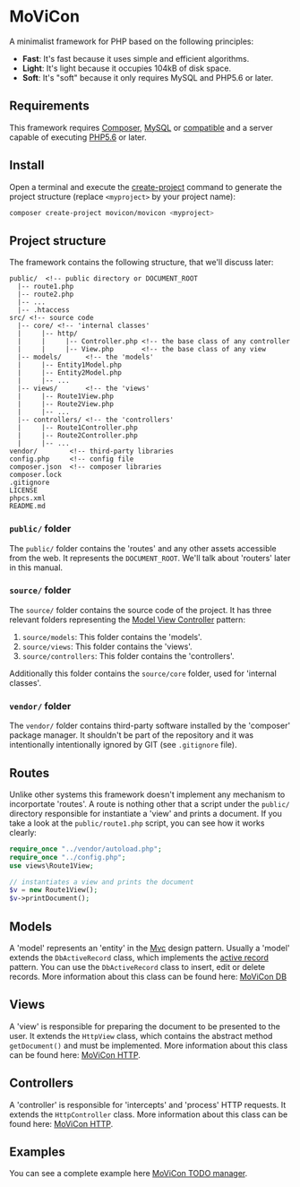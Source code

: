 # MoViCon

A minimalist framework for PHP based on the following principles:

  * **Fast**: It's fast because it uses simple and efficient algorithms.
  * **Light**: It's light because it occupies 104kB of disk space.
  * **Soft**: It's "soft" because it only requires MySQL and PHP5.6 or later.

## Requirements

This framework requires [Composer](https://getcomposer.org/), [MySQL](https://www.mysql.com/) or [compatible](https://mariadb.org/) and a server capable of executing [PHP5.6](http://php.net/downloads.php) or later.

## Install

Open a terminal and execute the [create-project](https://getcomposer.org/doc/03-cli.md#create-project) command to generate the project structure (replace `<myproject>` by your project name):
```bash
composer create-project movicon/movicon <myproject>
```

## Project structure

The framework contains the following structure, that we'll discuss later:

```text
public/  <!-- public directory or DOCUMENT_ROOT
  |-- route1.php
  |-- route2.php
  |-- ...
  |-- .htaccess
src/ <!-- source code
  |-- core/ <!-- 'internal classes'
  |     |-- http/
  |     |     |-- Controller.php <!-- the base class of any controller
  |     |     |-- View.php       <!-- the base class of any view
  |-- models/      <!-- the 'models'
  |     |-- Entity1Model.php
  |     |-- Entity2Model.php
  |     |-- ...
  |-- views/       <!-- the 'views'
  |     |-- Route1View.php
  |     |-- Route2View.php
  |     |-- ...
  |-- controllers/ <!-- the 'controllers'
  |     |-- Route1Controller.php
  |     |-- Route2Controller.php
  |     |-- ...
vendor/        <!-- third-party libraries
config.php     <!-- config file
composer.json  <!-- composer libraries
composer.lock
.gitignore
LICENSE
phpcs.xml
README.md
```

### `public/` folder

The `public/` folder contains the 'routes' and any other assets accessible from the web. It represents the `DOCUMENT_ROOT`. We'll talk about 'routers' later in this manual.

### `source/` folder

The `source/` folder contains the source code of the project. It has three relevant folders representing the [Model View Controller](https://en.wikipedia.org/wiki/Model%E2%80%93view%E2%80%93controller) pattern:

 1. `source/models`: This folder contains the 'models'.
 2. `source/views`: This folder contains the 'views'.
 3. `source/controllers`: This folder contains the 'controllers'.

Additionally this folder contains the `source/core` folder, used for 'internal classes'.

### `vendor/` folder

The `vendor/` folder contains third-party software installed by the 'composer' package manager. It shouldn't be part of the repository and it was intentionally intentionally ignored by GIT (see `.gitignore` file).

## Routes

Unlike other systems this framework doesn't implement any mechanism to incorportate 'routes'. A route is nothing other that a script under the `public/` directory responsible for instantiate a 'view' and prints a document. If you take a look at the `public/route1.php` script, you can see how it works clearly:

```php
require_once "../vendor/autoload.php";
require_once "../config.php";
use views\Route1View;

// instantiates a view and prints the document
$v = new Route1View();
$v->printDocument();
```

## Models

A 'model' represents an 'entity' in the [Mvc](https://en.wikipedia.org/wiki/Model%E2%80%93view%E2%80%93controller) design pattern. Usually a 'model' extends the `DbActiveRecord` class, which implements the [active record](https://en.wikipedia.org/wiki/Active_record_pattern) pattern. You can use the `DbActiveRecord` class to insert, edit or delete records. More information about this class can be found here: [MoViCon DB](https://github.com/movicon/movicon-db)

## Views

A 'view' is responsible for preparing the document to be presented to the user. It extends the `HttpView` class, which contains the abstract method `getDocument()` and must be implemented. More information about this class can be found here: [MoViCon HTTP](https://github.com/movicon/movicon-http).

## Controllers

A 'controller' is responsible for 'intercepts' and 'process' HTTP requests. It extends the `HttpController` class. More information about this class can be found here: [MoViCon HTTP](https://github.com/movicon/movicon-http).

## Examples

You can see a complete example here [MoViCon TODO manager](https://github.com/movicon/movicon-example).
